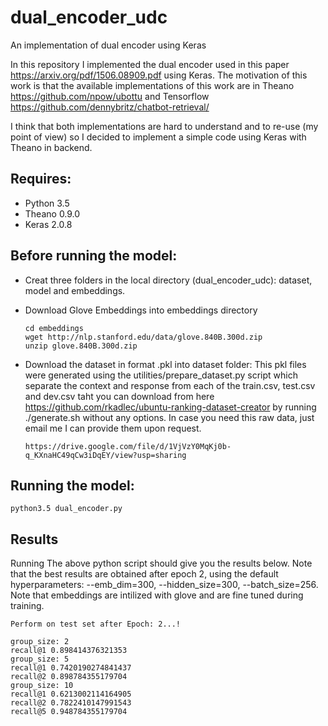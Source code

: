 # dual_encoder_udc
An implementation of dual encoder using Keras

In this repository I implemented the dual encoder used in this paper https://arxiv.org/pdf/1506.08909.pdf using Keras. The motivation of this work is that the available implementations of this work are in Theano https://github.com/npow/ubottu and Tensorflow https://github.com/dennybritz/chatbot-retrieval/ 

I think that both implementations are hard to understand and to re-use (my point of view) so I decided to implement a simple code using Keras with Theano in backend.

## Requires:
* Python 3.5
* Theano 0.9.0
* Keras 2.0.8

## Before running the model:
* Creat three folders in the local directory (dual_encoder_udc): dataset, model and embeddings.
* Download Glove Embeddings into embeddings directory 
  ```
  cd embeddings
  wget http://nlp.stanford.edu/data/glove.840B.300d.zip
  unzip glove.840B.300d.zip
  ```
* Download the dataset in format .pkl into dataset folder: This pkl files were generated using the utilities/prepare_dataset.py script which separate the context and response from each of the train.csv, test.csv and dev.csv taht you can download from here https://github.com/rkadlec/ubuntu-ranking-dataset-creator by running ./generate.sh without any options. In case you need this raw data, just email me I can provide them upon request.

  ```
  https://drive.google.com/file/d/1VjVzY0MqKj0b-q_KXnaHC49qCw3iDqEY/view?usp=sharing
  ```

## Running the model:
```
python3.5 dual_encoder.py
```
## Results
Running The above python script should give you the results below. Note that the best results are obtained after epoch 2, using the default hyperparameters: --emb_dim=300, --hidden_size=300, --batch_size=256. Note that embeddings are intilized with glove and are fine tuned during training.

```
Perform on test set after Epoch: 2...!

group_size: 2
recall@1 0.898414376321353
group_size: 5
recall@1 0.7420190274841437
recall@2 0.898784355179704
group_size: 10
recall@1 0.6213002114164905
recall@2 0.7822410147991543
recall@5 0.948784355179704
```
